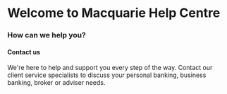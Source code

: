 # Welcome to Macquarie Help Centre

### How can we help you?

#### Contact us

We're here to help and support you every step of the way. Contact our client service specialists to discuss your personal banking, business banking, broker or adviser needs.

